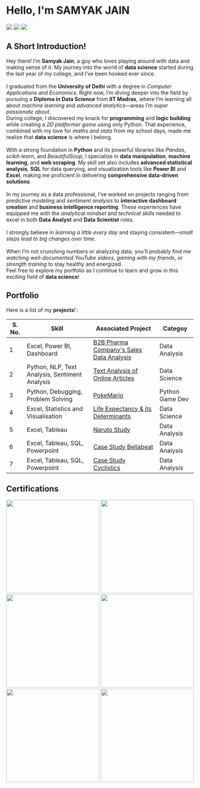 # Hello, I'm SAMYAK JAIN
<a href="https://www.linkedin.com/in/samyakjain-ds"><img src="https://img.shields.io/badge/-LinkedIn-0072b1?&style=for-the-badge&logo=linkedin&logoColor=white" /></a>
<a href="https://drive.google.com/file/d/1-jraQZzE0OVAJJyO6AEfAbSpKKbFkPFa/view?usp=sharing"><img src="https://img.shields.io/badge/-Resume-4285F4?style=for-the-badge&logo=resume&logoColor=white" /></a>
<a href="https://public.tableau.com/app/profile/samyak.jain8329/vizzes"><img src="https://img.shields.io/badge/-Tableau-E97627?style=for-the-badge&logo=tableau&logoColor=white" /></a>


## <b>A Short Introduction!</b>
Hey there! I’m <b>Samyak Jain</b>, a guy who loves playing around with data and making sense of it. My journey into the world of <b>data science</b> started during the last year of my college, and I’ve been hooked ever since.
</br></br>
I graduated from the <b>University of Delhi</b> with a degree in <i>Computer Applications and Economics</i>. Right now, I’m diving deeper into the field by pursuing a <b>Diploma in Data Science</b> from <b>IIT Madras</b>, where I’m learning all about <i>machine learning</i> and <i>advanced analytics</i>—areas I’m <i>super passionate about</i>.
</br>
During college, I discovered my knack for <b>programming</b> and <b>logic building</b> while creating a <i>2D platformer game</i> using only Python. That experience, combined with my love for <i>maths and stats</i> from my school days, made me realize that <b>data science</b> is where I belong.
</br></br>
With a strong foundation in <b>Python</b> and its powerful libraries like <i>Pandas</i>, <i>scikit-learn</i>, and <i>BeautifulSoup</i>, I specialize in <b>data manipulation</b>, <b>machine learning</b>, and <b>web scraping</b>. My skill set also includes <b>advanced statistical analysis</b>, <b>SQL</b> for data querying, and visualization tools like <b>Power BI</b> and <b>Excel</b>, making me proficient in delivering <b>comprehensive data-driven solutions</b>.
</br></br>
In my journey as a data professional, I’ve worked on projects ranging from <i>predictive modeling</i> and <i>sentiment analysis</i> to <b>interactive dashboard creation</b> and <b>business intelligence reporting</b>. These experiences have equipped me with the <i>analytical mindset</i> and <i>technical skills</i> needed to excel in both <b>Data Analyst</b> and <b>Data Scientist</b> roles.
</br></br>
I strongly believe in <i>learning a little every day</i> and staying consistent—<i>small steps lead to big changes over time</i>.
</br></br>
When I’m not crunching numbers or analyzing data, you’ll probably find me <i>watching well-documented YouTube videos</i>, <i>gaming with my friends</i>, or <i>strength training</i> to stay healthy and energized.
</br>
Feel free to explore my portfolio as I continue to learn and grow in this exciting field of <b>data science</b>!

## Portfolio
Here is a list of my <b>projects</b>! :


|S. No. | Skill                                          | Associated Project                                                                                         |Categoy|
|-------|------------------------------------------------|------------------------------------------------------------------------------------------------------------|-------|
|1      | Excel, Power BI, Dashboard | <a href="https://github.com/SamyakJain-DS/B2B_Pharma_Sales_Analysis">B2B Pharma Company's Sales Data Analysis</a> |Data Analysis|
|2      | Python, NLP, Text Analysis, Sentiment Analysis | <a href="https://github.com/SamyakJain-DS/Text_Analysis_Using_Python">Text Analysis of Online Articles</a> |Data Science|
|3      | Python, Debugging, Problem Solving             | <a href="https://github.com/SamyakJain-DS/PokeMario">PokeMario </a>                                        |Python Game Dev|
|4      | Excel, Statistics and Visualisation            | <a href="https://github.com/SamyakJain-DS/Life-Expectancy">Life Expectancy & its Determinants </a>         |Data Science|
|5      | Excel, Tableau                | <a href="https://github.com/SamyakJain-DS/naruto-directors-analysis">Naruto Study                          |Data Analysis|
|6      | Excel, Tableau, SQL, Powerpoint                | <a href="https://github.com/SamyakJain-DS/bellabeat">Case Study Bellabeat                                  |Data Analysis|
|7      | Excel, Tableau, SQL, Powerpoint                | <a href="https://github.com/SamyakJain-DS/cyclistics">Case Study Cyclistics                                |Data Analysis|

## Certifications
<div>
<a href="https://coursera.org/share/08771d9d6845ed219bd47182c2c4694f"><img src="https://img.shields.io/badge/Professional_Data_Analysis_Certification-Google-green" width= "250" /></a>
<a href="https://coursera.org/share/08771d9d6845ed219bd47182c2c4694f"><img src="https://img.shields.io/badge/Data_Science_Bootcamp_by_365_Careers-Udemy-purple" width= "250" /></a>
<a href="https://coursera.org/share/08771d9d6845ed219bd47182c2c4694f"><img src="https://img.shields.io/badge/PowerBI_Beginner_to_Pro_Workshop-Pragmatic_Works-dark_blue" width= "250" /></a>
<a href="https://coursera.org/share/08771d9d6845ed219bd47182c2c4694f"><img src="https://img.shields.io/badge/Machine_Learning_Foundations-iNeuron-blue" width= "250" /></a>
<a href="https://coursera.org/share/08771d9d6845ed219bd47182c2c4694f"><img src="https://img.shields.io/badge/Hypothesis_Testing-iNeuron-blue" width= "250" /></a>
<a href="https://coursera.org/share/08771d9d6845ed219bd47182c2c4694f"><img src="https://img.shields.io/badge/Time_Series_Forecasting-iNeuron-blue" width= "250" /></a>

</div>
